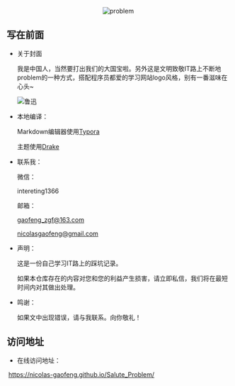 <div align=center>

![problem](https://gitee.com/zgf1366/pic_store/raw/master/img/20210105121609.jpg)

</div>

## 写在前面

- 关于封面

  我是中国人，当然要打出我们的大国宝啦。另外这是文明致敬IT路上不断地problem的一种方式，搭配程序员都爱的学习网站logo风格，别有一番滋味在心头~

  ![鲁迅](https://gitee.com/zgf1366/pic_store/raw/master/img/20210105185300.jpeg)

  

- 本地编译：

  Markdown编辑器使用[Typora](https://typora.io/)

  主题使用[Drake](https://theme.typora.io/theme/Drake/)

  

- 联系我：

  微信：

  intereting1366

  邮箱：

  gaofeng_zgf@163.com

  nicolasgaofeng@gmail.com

  

- 声明：

  这是一份自己学习IT路上的踩坑记录。

  如果本仓库存在的内容对您和您的利益产生损害，请立即私信，我们将在最短时间内对其做出处理。

  

- 鸣谢：

  如果文中出现错误，请与我联系。向你敬礼！

  


## 访问地址

-  在线访问地址：

​	https://nicolas-gaofeng.github.io/Salute_Problem/

